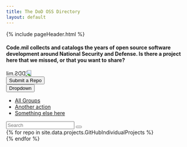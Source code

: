 ```yaml
---
title: The DoD OSS Directory
layout: default
---
```


{% include pageHeader.html %}
<section class="container">
  <div class="row">
    <div class="col-sm-6 col-sm-offset-2">
      <h4>Code.mil collects and catalogs the years of open source software development around National Security and Defense. Is there a project here that we missed, or that you want to share?</h4>
    </div>
    <div class="col-sm-2 col-xs-12">
      <img class="img-responsive" src="{% if jekyll.environment == 'staging' %}{% else %}{{ site.baseurl }}{% endif %}{% link _assets/birdplaceholder.png %}" alt="DDS.mil" style="transform: scaleX(-1);" />
    </div>
  </div>
  <div class="row">
    <div class="text-center">
      <button class="col-sm-2 col-sm-offset-5 col-xs-6 col-xs-offset-3 btn btn-default btn-lg">Submit a Repo</button>
    </div>
  </div>
  <div class="row">
    <div class="col-sm-3 col-xs-2">
      <div class="dropdown">
        <button class="btn btn-default dropdown-toggle" type="button" id="dropdownMenu1" data-toggle="dropdown" aria-haspopup="true" aria-expanded="true">
          Dropdown
          <span class="caret"></span>
        </button>
        <ul class="dropdown-menu" aria-labelledby="dropdownMenu1">
          <li><a href="#">All Groups</a></li>
          <li><a href="#">Another action</a></li>
          <li><a href="#">Something else here</a></li>
        </ul>
      </div>
    </div>
    <div class="col-sm-3 col-sm-offset-6 col-xs-8 col-xs-offset-2">
      <div class="input-group">
        <input type="text" class="form-control" placeholder="Search">
        <span class="input-group-btn">
          <button class="btn" type="button"><span class="glyphicon glyphicon-search"> </span></button>
        </span>
      </div>
    </div>
  </div>
</section>

<section class="row" id="repos">
<script>
// TODO: Will not scale, need Jenkins or AWS Lambda to update code.json
function addFields(p,response){
  var div = document.createElement('div');
  div.classList.add('panel-body');
  p.appendChild(div);
  var [a,b] = response.full_name.split("/");
  var tmp = document.createElement('div');
  tmp.innerText = a;
  div.appendChild(tmp);
  tmp = document.createElement('h2');
  tmp.innerText = b;
  div.appendChild(tmp);
  var array = [response.description
            ,"Last Updated: " + response.pushed_at.slice(0,9)
            ,response.language];
  for (var i=0;i<array.length;i++){
    tmp = document.createElement('p');
    tmp.innerText=array[i];
    div.appendChild(tmp);
  }
}
</script>
<script>
// Cache repo info in localStorage
function updateRepo(repo){
  var cache = localStorage.getItem(repo + ".date");
  var p = document.currentScript.parentNode;
  // 15 min invalidation
  if (Date.now() - Number.parseInt(cache) < 900 * 1000) {
    return addFields(p,JSON.parse(localStorage.getItem(repo)));
  }
  var xhr = new XMLHttpRequest();
  xhr.responseType = 'json';
  xhr.open('GET', 'https://api.github.com/repos/' + repo);
  xhr.onload = function() {
    if (xhr.readyState !== 4 ) { return }
    var response;
    if (xhr.status == 403) {
      console.log('Rate limit reached. Using localStorage');
      response = JSON.parse(localStorage.getItem(repo));
      if (!response) response = {full_name:repo,description : '',pushed_at:'',language:''};
    }
    else if (xhr.status !== 200 && xhr.status !== 304) {
      console.log(xhr.status);
      response = {full_name:repo,description : '',pushed_at:'',language:''};
    }
    else {response = xhr.response;}
    addFields(p,response);
    // Cache response
    localStorage.setItem(repo,JSON.stringify(response));
    localStorage.setItem(repo + ".date",Date.now());
  };
  xhr.send();
};

value = {{ site.data.projects.GitHubIndividualProjects | jsonify }};
</script>
{% for repo in site.data.projects.GitHubIndividualProjects %}
    <div class="col-sm-6 col-xs-12">
        <a href="https://github.com/{{repo}}" class="col-xs-12 panel css3-shadow">
            <script>updateRepo("{{repo}}");</script>
        </a>
    </div>
{% endfor %}
</section>